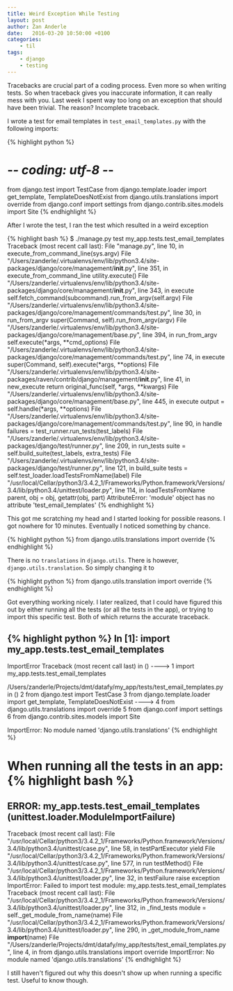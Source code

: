 ```yaml
---
title: Weird Exception While Testing
layout: post
author: Žan Anderle
date:   2016-03-20 10:50:00 +0100
categories:
    - til
tags:
    - django
    - testing
---
```


Tracebacks are crucial part of a coding process. Even more so when writing tests. So when traceback gives you inaccurate information, it can really mess with you. Last week I spent way too long on an exception that should have been trivial. The reason? Incomplete traceback.

I wrote a test for email templates in `test_email_templates.py` with the following imports:

{% highlight python %}
# -*- coding: utf-8 -*-
from django.test import TestCase
from django.template.loader import get_template, TemplateDoesNotExist
from django.utils.translations import override
from django.conf import settings
from django.contrib.sites.models import Site
{% endhighlight %}

After I wrote the test, I ran the test which resulted in a weird exception

{% highlight bash %}
$ ./manage.py test my_app.tests.test_email_templates
Traceback (most recent call last):
  File "manage.py", line 10, in <module>
    execute_from_command_line(sys.argv)
  File "/Users/zanderle/.virtualenvs/env/lib/python3.4/site-packages/django/core/management/__init__.py", line 351, in execute_from_command_line
    utility.execute()
  File "/Users/zanderle/.virtualenvs/env/lib/python3.4/site-packages/django/core/management/__init__.py", line 343, in execute
    self.fetch_command(subcommand).run_from_argv(self.argv)
  File "/Users/zanderle/.virtualenvs/env/lib/python3.4/site-packages/django/core/management/commands/test.py", line 30, in run_from_argv
    super(Command, self).run_from_argv(argv)
  File "/Users/zanderle/.virtualenvs/env/lib/python3.4/site-packages/django/core/management/base.py", line 394, in run_from_argv
    self.execute(*args, **cmd_options)
  File "/Users/zanderle/.virtualenvs/env/lib/python3.4/site-packages/django/core/management/commands/test.py", line 74, in execute
    super(Command, self).execute(*args, **options)
  File "/Users/zanderle/.virtualenvs/env/lib/python3.4/site-packages/raven/contrib/django/management/__init__.py", line 41, in new_execute
    return original_func(self, *args, **kwargs)
  File "/Users/zanderle/.virtualenvs/env/lib/python3.4/site-packages/django/core/management/base.py", line 445, in execute
    output = self.handle(*args, **options)
  File "/Users/zanderle/.virtualenvs/env/lib/python3.4/site-packages/django/core/management/commands/test.py", line 90, in handle
    failures = test_runner.run_tests(test_labels)
  File "/Users/zanderle/.virtualenvs/env/lib/python3.4/site-packages/django/test/runner.py", line 209, in run_tests
    suite = self.build_suite(test_labels, extra_tests)
  File "/Users/zanderle/.virtualenvs/env/lib/python3.4/site-packages/django/test/runner.py", line 121, in build_suite
    tests = self.test_loader.loadTestsFromName(label)
  File "/usr/local/Cellar/python3/3.4.2_1/Frameworks/Python.framework/Versions/3.4/lib/python3.4/unittest/loader.py", line 114, in loadTestsFromName
    parent, obj = obj, getattr(obj, part)
AttributeError: 'module' object has no attribute 'test_email_templates'
{% endhighlight %}

This got me scratching my head and I started looking for possible reasons. I got nowhere for 10 minutes. Eventually I noticed something by chance.

{% highlight python %}
from django.utils.translations import override
{% endhighlight %}

There is no `translations` in `django.utils`. There is however, `django.utils.translation`. So simply changing it to

{% highlight python %}
from django.utils.translation import override
{% endhighlight %}

Got everything working nicely. I later realized, that I could have figured this out by either running all the tests (or all the tests in the app), or trying to import this specific test. Both of which returns the accurate traceback.

{% highlight python %}
In [1]: import my_app.tests.test_email_templates
---------------------------------------------------------------------------
ImportError                               Traceback (most recent call last)
<ipython-input-1-f8f5ee3652d4> in <module>()
----> 1 import my_app.tests.test_email_templates

/Users/zanderle/Projects/dmt/datafy/my_app/tests/test_email_templates.py in <module>()
      2 from django.test import TestCase
      3 from django.template.loader import get_template, TemplateDoesNotExist
----> 4 from django.utils.translations import override
      5 from django.conf import settings
      6 from django.contrib.sites.models import Site

ImportError: No module named 'django.utils.translations'
{% endhighlight %}

When running all the tests in an app:
{% highlight bash %}
======================================================================
ERROR: my_app.tests.test_email_templates (unittest.loader.ModuleImportFailure)
----------------------------------------------------------------------
Traceback (most recent call last):
  File "/usr/local/Cellar/python3/3.4.2_1/Frameworks/Python.framework/Versions/3.4/lib/python3.4/unittest/case.py", line 58, in testPartExecutor
    yield
  File "/usr/local/Cellar/python3/3.4.2_1/Frameworks/Python.framework/Versions/3.4/lib/python3.4/unittest/case.py", line 577, in run
    testMethod()
  File "/usr/local/Cellar/python3/3.4.2_1/Frameworks/Python.framework/Versions/3.4/lib/python3.4/unittest/loader.py", line 32, in testFailure
    raise exception
ImportError: Failed to import test module: my_app.tests.test_email_templates
Traceback (most recent call last):
  File "/usr/local/Cellar/python3/3.4.2_1/Frameworks/Python.framework/Versions/3.4/lib/python3.4/unittest/loader.py", line 312, in _find_tests
    module = self._get_module_from_name(name)
  File "/usr/local/Cellar/python3/3.4.2_1/Frameworks/Python.framework/Versions/3.4/lib/python3.4/unittest/loader.py", line 290, in _get_module_from_name
    __import__(name)
  File "/Users/zanderle/Projects/dmt/datafy/my_app/tests/test_email_templates.py", line 4, in <module>
    from django.utils.translations import override
ImportError: No module named 'django.utils.translations'
{% endhighlight %}

I still haven't figured out why this doesn't show up when running a specific test. Useful to know though.